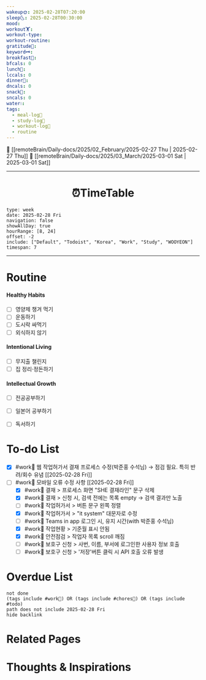 ```yaml
---
wakeup🌞: 2025-02-28T07:20:00
sleep🌜: 2025-02-28T00:30:00
mood: 
workout🏋️: 
workout-type: 
workout-routine: 
gratitude🙏: 
keyword🗝️: 
breakfast🍳: 
bfcals: 0
lunch🍚: 
lccals: 0
dinner🥗: 
dncals: 0
snack🍬: 
sncals: 0
water💧: 
tags:
  - meal-log📝
  - study-log📓
  - workout-log💪
  - routine
---
```


🔺 [[remoteBrain/Daily-docs/2025/02_February/2025-02-27 Thu | 2025-02-27 Thu]]
🔻 [[remoteBrain/Daily-docs/2025/03_March/2025-03-01 Sat | 2025-03-01 Sat]]
___
<h1> <center>⏰TimeTable </center> </h1>


```gEvent
type: week
date: 2025-02-28 Fri
navigation: false
showAllDay: true
hourRange: [8, 24]
offset: -2
include: ["Default", "Todoist", "Korea", "Work", "Study", "WOOYEON"]
timespan: 7
```

--- 


# Routine 

####  Healthy Habits
- [ ] 영양제 챙겨 먹기
- [ ] 운동하기
- [ ] 도시락 싸먹기 
- [ ] 외식하지 않기 

####  Intentional Living 
- [ ] 무지출 챌린지 
- [ ] 집 정리·정돈하기

#### Intellectual Growth
- [ ] 전공공부하기
- [ ] 일본어 공부하기
- [ ] 독서하기



# To-do List

- [x] #work💼 웹 작업허가서 결재 프로세스 수정(박준홍 수석님) → 점검 필요. 특히 반려/회수 유념 [[2025-02-28 Fri]]
- [ ] #work💼 모바일 오류 수정 사항 [[2025-02-28 Fri]]
	- [x] #work💼 결재 > 프로세스 화면 "SHE 결재라인" 문구 삭제
	- [x] #work💼 결재 > 신청 시, 검색 전에는 목록 empty → 검색 결과만 노출
	- [ ] #work💼 작업허가서 > 버튼 문구 왼쪽 정렬
	- [x] #work💼 작업허가서 >  "it system" 대문자로 수정
	- [ ] #work💼 Teams in app 로그인 시, 유지 시간(with 박준홍 수석님)
	- [x] #work💼 작업현황 > 기준월 표시 안됨
	- [x] #work💼 안전점검 > 작업자 목록 scroll 깨짐
	- [ ] #work💼 보호구 신청 > 사번, 이름, 부서에 로그인한 사용자 정보 호출 
	- [ ] #work💼 보호구 신청 > '저장'버튼 클릭 시 API 호출 오류 발생 

# Overdue List
```tasks
not done
(tags include #work💼) OR (tags include #chores🧺) OR (tags include #todo)
path does not include 2025-02-28 Fri
hide backlink
```

# Related Pages



# Thoughts & Inspirations

